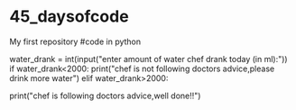 # 45_daysofcode
My first repository 
#code in python 

water_drank = int(input("enter amount of water chef drank today (in ml):"))
if water_drank<2000:
  print("chef is not following doctors advice,please drink more water")
elif water_drank>2000:
  
  print("chef is following doctors advice,well done!!")
